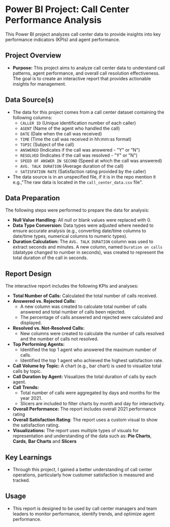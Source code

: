 # Power BI Project: Call Center Performance Analysis

This Power BI project analyzes call center data to provide insights into key performance indicators (KPIs) and agent performance.

## Project Overview

*   **Purpose:** This project aims to analyze call center data to understand call patterns, agent performance, and overall call resolution effectiveness. The goal is to create an interactive report that provides actionable insights for management.

## Data Source(s)

*   The data for this project comes from a call center dataset containing the following columns:
    *   `CALLER ID` (Unique identification number of each caller)
    *   `AGENT` (Name of the agent who handled the call)
    *   `DATE` (Date when the call was received)
    *   `TIME` (Time the call was received in hh:mm:ss format)
    *   `TOPIC` (Subject of the call)
    *   `ANSWERED` (Indicates if the call was answered - "Y" or "N")
    *   `RESOLVED` (Indicates if the call was resolved - "Y" or "N")
    *   `SPEED OF ANSWER IN SECOND` (Speed at which the call was answered)
    *   `AVG. TALK DURATION` (Average duration of the call)
    *   `SATISFATION RATE` (Satisfaction rating provided by the caller)
* The data source is in an unspecified file, if it is in the repo mention it e.g.,"The raw data is located in the `call_center_data.csv` file".

## Data Preparation

The following steps were performed to prepare the data for analysis:

*   **Null Value Handling:** All null or blank values were replaced with 0.
*   **Data Type Conversion:** Data types were adjusted where needed to ensure accurate analysis (e.g., converting date/time columns to date/time types, numerical columns to numeric types).
*   **Duration Calculation:** The `AVG. TALK DURATION` column was used to extract seconds and minutes. A new column, named `Duration on calls` (datatype changed to number in seconds), was created to represent the total duration of the call in seconds.

## Report Design

The interactive report includes the following KPIs and analyses:

*   **Total Number of Calls:** Calculated the total number of calls received.
*   **Answered vs. Rejected Calls:**
    *   A new column was created to calculate total number of calls answered and total number of calls been rejected.
    *   The percentage of calls answered and rejected were calculated and displayed.
*   **Resolved vs. Not-Resolved Calls:**
    *   New columns were created to calculate the number of calls resolved and the number of calls not resolved.
*   **Top Performing Agents:**
    *   Identified the top 1 agent who answered the maximum number of calls.
    *   Identified the top 1 agent who achieved the highest satisfaction rate.
*   **Call Volume by Topic:** A chart (e.g., bar chart) is used to visualize total calls by topic.
*   **Call Duration by Agent:** Visualizes the total duration of calls by each agent.
*   **Call Trends:**
    *   Total number of calls were aggregated by days and months for the year 2021.
    *   Slicers are included to filter charts by month and day for interactivity.
*   **Overall Performance:** The report includes overall 2021 performance rating
* **Overall Satisfaction Rating**: The report uses a custom visual to show the satisfaction rating.
* **Visualizations:** The report uses multiple types of visuals for representation and understanding of the data such as: **Pie Charts**, **Cards**, **Bar Charts** and **Slicers**

## Key Learnings

*   Through this project, I gained a better understanding of call center operations, particularly how customer satisfaction is measured and tracked.

## Usage

*   This report is designed to be used by call center managers and team leaders to monitor performance, identify trends, and optimize agent performance.

